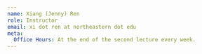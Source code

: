 ```yaml
---
name: Xiang (Jenny) Ren
role: Instructor
email: xi dot ren at northeastern dot edu
meta:
  Office Hours: At the end of the second lecture every week.
---
```

